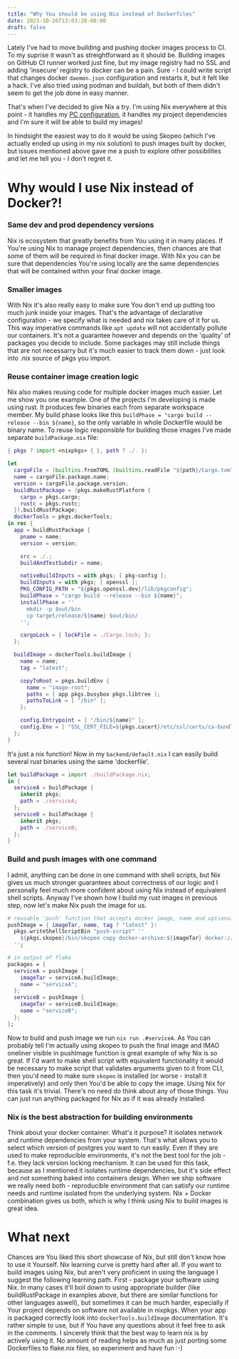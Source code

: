 ```yaml
---
title: "Why You should be using Nix instead of Dockerfiles"
date: 2023-10-26T13:03:20-08:00
draft: false
---
```

Lately I've had to move building and pushing docker images process to CI. To my suprise it wasn't as streightforward as it should be.
Building images on GitHub CI runner worked just fine, but my image registry had no SSL and adding 'insecure' registry to docker can be a pain.
Sure - I could write script that changes docker `daemon.json` configuration and restarts it, but it felt like a hack. I've also tried using
podman and buildah, but both of them didn't seem to get the job done in easy manner. 

That's when I've decided to give Nix a try. I'm using Nix everywhere at this point - it handles my [PC configuration](https://github.com/nxy7/dotfiles),
it handles my project dependencies and I'm sure it will be able to build my images!

In hindsight the easiest way to do it would be using Skopeo 
(which I've actually ended up using in my nix solution) to push images built by docker, but issues mentioned above gave me a push to explore other possibilites
and let me tell you - I don't regret it.

# Why would I use Nix instead of Docker?!

### Same dev and prod dependency versions

Nix is ecosystem that greatly benefits from You using it in many places. If You're using Nix to manage project dependencies, then chances are that some of them will be required in final docker image. With Nix you can be sure that dependencies You're using locally are the same dependencies that will be contained within your final docker image. 

### Smaller images

With Nix it's also really easy to make sure You don't end up putting too much junk inside your images. That's the advantage of declarative configuration - we specify what is needed and nix takes care of it for us. This way imperative commands like `apt update` will not accidentally pollute our containers. It's not a guarantee however and depends on the 'quality' of packages you decide to include. Some packages may still include things that are not necessarry but it's much easier to track them down - just look into .nix source of pkgs you import. 

### Reuse container image creation logic

Nix also makes reusing code for multiple docker images much easier. Let me show you one example. One of the projects I'm developing is made using rust. It produces few binaries
each from separate workspace member. My build phase looks like this `buildPhase = "cargo build --release --bin ${name}`, so the only variable in whole Dockerfile would be binary name.
To reuse logic responsible for building those images I've made separate `buildPackage.nix` file:

```nix
{ pkgs ? import <nixpkgs> { }, path ? ./. }:

let
  cargoFile = (builtins.fromTOML (builtins.readFile "${path}/Cargo.toml"));
  name = cargoFile.package.name;
  version = cargoFile.package.version;
  buildRustPackage = (pkgs.makeRustPlatform {
    cargo = pkgs.cargo;
    rustc = pkgs.rustc;
  }).buildRustPackage;
  dockerTools = pkgs.dockerTools;
in rec {
  app = buildRustPackage {
    pname = name;
    version = version;

    src = ./.;
    buildAndTestSubdir = name;

    nativeBuildInputs = with pkgs; [ pkg-config ];
    buildInputs = with pkgs; [ openssl ];
    PKG_CONFIG_PATH = "${pkgs.openssl.dev}/lib/pkgconfig";
    buildPhase = "cargo build --release --bin ${name}";
    installPhase = ''
      mkdir -p $out/bin
      cp target/release/${name} $out/bin/
    '';

    cargoLock = { lockFile = ./Cargo.lock; };
  };

  buildImage = dockerTools.buildImage {
    name = name;
    tag = "latest";

    copyToRoot = pkgs.buildEnv {
      name = "image-root";
      paths = [ app pkgs.busybox pkgs.libtree ];
      pathsToLink = [ "/bin" ];
    };

    config.Entrypoint = [ "/bin/${name}" ];
    config.Env = [ "SSL_CERT_FILE=${pkgs.cacert}/etc/ssl/certs/ca-bundle.crt" ];
  };
}
``` 

It's just a nix function! Now in my `backend/default.nix` I can easily build several rust binaries using the same 'dockerfile'.

```nix
let buildPackage = import ./buildPackage.nix;
in {
  serviceA = buildPackage {
    inherit pkgs;
    path = ./serviceA;
  };
  serviceB = buildPackage {
    inherit pkgs;
    path = ./serviceB;
  };
}
```

### Build and push images with one command

I admit, anything can be done in one command with shell scripts, but Nix gives us much stronger guarantees about correctness of our
logic and I personally feel much more confident about using Nix instead of equivalent shell scripts. Anyway I've shown how I build my rust images
in previous step, now let's make Nix push the image for us.

```nix
# reusable 'push' function that accepts docker image, name and optional tag
pushImage = { imageTar, name, tag ? "latest" }:
  pkgs.writeShellScriptBin "push-script" ''
    ${pkgs.skopeo}/bin/skopeo copy docker-archive:${imageTar} docker://${yourImageRegistry}/${projectName}/${name}:${tag} --dest-tls-verify=false
  '';

# in output of flake
packages = {
  serviceA = pushImage {
    imageTar = serviceA.buildImage;
    name = "serviceA";
  };
  serviceB = pushImage {
    imageTar = serviceB.buildImage;
    name = "serviceB";
  };
};
``` 

Now to build and push image we run `nix run .#serviceA`. As You can probably tell I'm actually using skopeo to push the final image and IMAO
oneliner visible in pushImage function is great example of why Nix is so great. If I'd want to make shell script with equivalent functionality it would be
necessary to make script that validates arguments given to it from CLI, then you'd need to make sure `skopeo` is installed (or worse - install it imperatively)
and only then You'd be able to copy the image. Using Nix for this task it's trivial. There's no need do think about any of those things. You can just run anything
packaged for Nix as if it was already installed.

### Nix is the best abstraction for building environments

Think about your docker container. What's it purpose? It isolates network and runtime dependencies from your system. That's what allows you to select which version
of postgres you want to run easily. Even if they are used to make reproducible environments, it's not the best tool for the job - f.e. they lack version locking mechanism.
It can be used for this task, because as I mentioned it isolates runtime dependencies, but it's side effect and not something baked into containers design.
When we ship software we really need both - reproducible environment that can satisfy our runtime needs and runtime isolated from the underlying system.
Nix + Docker combination gives us both, which is why I think using Nix to build images is great idea.

# What next

Chances are You liked this short showcase of Nix, but still don't know how to use it Yourself. Nix learning curve is pretty hard after all. If you want to build images using Nix, but aren't very proficient in using the language I suggest the following learning path. First - package your software using Nix. In many cases it'll boil down to using appropriate builder (like buildRustPackage in examples above, but there are similar functions for other languages aswell), but sometimes it can be much harder, especially if Your project depends on software not available in nixpkgs.
When your app is packaged correctly look into `dockerTools.buildImage` documentation. It's rather simple to use, but if You have any questions about it feel free to ask in the comments. I sincerely think that the best way to learn nix is by actively using it. No amount of reading helps as much as just porting some Dockerfiles to flake.nix files, so experiment and have fun :-) 
